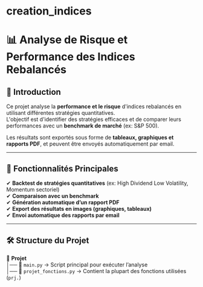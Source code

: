 # creation_indices

# 📊 Analyse de Risque et Performance des Indices Rebalancés  

## 🔹 Introduction  
Ce projet analyse la **performance et le risque** d'indices rebalancés en utilisant différentes stratégies quantitatives.  
L'objectif est d'identifier des stratégies efficaces et de comparer leurs performances avec un **benchmark de marché** (ex: S&P 500).  

Les résultats sont exportés sous forme de **tableaux, graphiques et rapports PDF**, et peuvent être envoyés automatiquement par email.

---

## 🚀 Fonctionnalités Principales  
✔ **Backtest de stratégies quantitatives** (ex: High Dividend Low Volatility, Momentum sectoriel)  
✔ **Comparaison avec un benchmark**  
✔ **Génération automatique d’un rapport PDF**  
✔ **Export des résultats en images (graphiques, tableaux)**  
✔ **Envoi automatique des rapports par email**  

---

## 🛠️ Structure du Projet  

📂 **Projet**  
│── 📜 `main.py` → Script principal pour exécuter l’analyse  
│── 📜 `projet_fonctions.py` → Contient la plupart des fonctions utilisées (`prj.`)  
